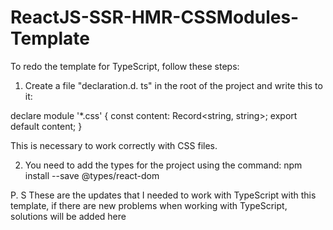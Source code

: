 # ReactJS-SSR-HMR-CSSModules-Template
To redo the template for TypeScript, follow these steps:

1) Create a file "declaration.d. ts" in the root of the project and write this to it:

declare module '*.css' {
const content: Record<string, string>;
export default content;
}

This is necessary to work correctly with CSS files.

2) You need to add the types for the project using the command: npm install --save @types/react-dom

P. S These are the updates that I needed to work with TypeScript with this template, if there are new problems when working with TypeScript, solutions will be added here

